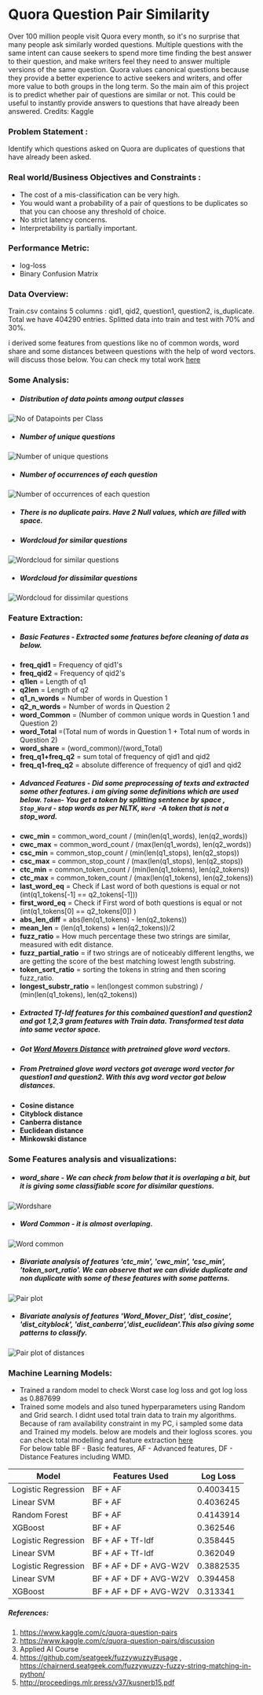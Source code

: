 # Quora Question Pair Similarity

Over 100 million people visit Quora every month, so it's no surprise that many people ask similarly worded questions. Multiple questions with the same intent can cause seekers to spend more time finding the best answer to their question, and make writers feel they need to answer multiple versions of the same question. Quora values canonical questions because they provide a better experience to active seekers and writers, and offer more value to both groups in the long term. So the main aim of this project is to predict whether pair of questions are similar or not. This could be useful to instantly provide answers to questions that have already been answered.
Credits: Kaggle
### Problem Statement :
Identify which questions asked on Quora are duplicates of questions that have already been asked.

### Real world/Business Objectives and Constraints :
- The cost of a mis-classification can be very high.
- You would want a probability of a pair of questions to be duplicates so that you can choose any threshold of choice.
- No strict latency concerns.
- Interpretability is partially important.

### Performance Metric:
- log-loss 
- Binary Confusion Matrix

### Data Overview:
Train.csv contains 5 columns : qid1, qid2, question1, question2, is_duplicate. Total we have 404290 entries. Splitted data into train and test with 70% and 30%.

i derived some features from questions like no of common words, word share and some distances between questions with the help of word vectors. will discuss those below. You can check my total work [here](https://github.com/rohantaori/Quora-Question-Pair-Similarity/blob/master/Quora%20Question%20pair%20similarity.ipynb)
### Some Analysis:
- ##### Distribution of data points among output classes  
![No of Datapoints per Class](https://github.com/rohantaori/Quora-Question-Pair-Similarity/blob/master/Images/output_30_1.png "No of Datapoints per Class") 
- ##### Number of unique questions
![Number of unique questions](https://github.com/rohantaori/Quora-Question-Pair-Similarity/blob/master/Images/output_35_0.png "Number of unique questions") 
- ##### Number of occurrences of each question
![Number of occurrences of each question](https://github.com/rohantaori/Quora-Question-Pair-Similarity/blob/master/Images/output_39_1.png "Number of occurrences of each question")
- ##### There is no duplicate pairs. Have 2 Null values, which are filled with space.
- ##### Wordcloud for similar questions
![Wordcloud for similar questions](https://github.com/rohantaori/Quora-Question-Pair-Similarity/blob/master/Images/output_71_1.png "Wordcloud for similar questions")
- ##### Wordcloud for dissimilar questions
![Wordcloud for dissimilar questions](https://github.com/rohantaori/Quora-Question-Pair-Similarity/blob/master/Images/output_73_1.png "Wordcloud for similar questions")
### Feature Extraction:
- ##### Basic Features - Extracted some features before cleaning of data as below.
- <b>freq_qid1</b> = Frequency of qid1's
- <b>freq_qid2</b> = Frequency of qid2's
- <b>q1len</b> = Length of q1
- <b>q2len</b> = Length of q2
- <b>q1_n_words</b> = Number of words in Question 1
- <b>q2_n_words</b> = Number of words in Question 2
- <b>word_Common</b> = (Number of common unique words in Question 1 and Question 2)
- <b>word_Total</b> =(Total num of words in Question 1 + Total num of words in Question 2)
- <b>word_share</b> = (word_common)/(word_Total)
- <b>freq_q1+freq_q2</b> = sum total of frequency of qid1 and qid2
- <b>freq_q1-freq_q2</b> = absolute difference of frequency of qid1 and qid2
- ##### Advanced Features - Did some preprocessing of texts and extracted some other features. i am giving some definitions which are used below. `Token`- You get a token by splitting sentence by space  ,  `Stop_Word` - stop words as per NLTK, `Word `-A token that is not a stop_word.
- <b>cwc_min</b> = common_word_count / (min(len(q1_words), len(q2_words)) 
- <b>cwc_max</b> = common_word_count / (max(len(q1_words), len(q2_words)) 
- <b>csc_min</b> = common_stop_count / (min(len(q1_stops), len(q2_stops)) 
- <b>csc_max</b> = common_stop_count / (max(len(q1_stops), len(q2_stops)) 
- <b>ctc_min</b> = common_token_count / (min(len(q1_tokens), len(q2_tokens)) 
- <b>ctc_max</b> = common_token_count / (max(len(q1_tokens), len(q2_tokens)) 
- <b>last_word_eq</b> = Check if Last word of both questions is equal or not (int(q1_tokens[-1] == q2_tokens[-1]))
- <b>first_word_eq</b> = Check if First word of both questions is equal or not (int(q1_tokens[0] == q2_tokens[0]) )
- <b>abs_len_diff</b> = abs(len(q1_tokens) - len(q2_tokens))
- <b>mean_len</b> = (len(q1_tokens) + len(q2_tokens))/2
- <b>fuzz_ratio</b> = How much percentage these two strings are similar, measured with edit distance.
- <b>fuzz_partial_ratio</b> = if two strings are of noticeably different lengths, we are getting the score of the best matching lowest length substring.
- <b>token_sort_ratio</b> = sorting the tokens in string and then scoring fuzz_ratio.
- <b>longest_substr_ratio</b> = len(longest common substring) / (min(len(q1_tokens), len(q2_tokens))
- ##### Extracted Tf-Idf features for this combained question1 and question2 and got 1,2,3 gram features with Train data. Transformed test data into same vector space. 
- ##### Got [Word Movers Distance](http://proceedings.mlr.press/v37/kusnerb15.pdf) with pretrained glove word vectors. 
- ##### From Pretrained glove word vectors got average word vector for question1 and question2. With this avg word vector got below distances. 
- <b>Cosine distance</b>
- <b>Cityblock distance</b>
- <b>Canberra distance</b>
- <b>Euclidean distance</b>
- <b>Minkowski distance</b>
### Some Features analysis and visualizations:
- ##### word_share - We can check from below that it is overlaping a bit, but it is giving some classifiable score for disimilar questions.
![Wordshare](https://github.com/rohantaori/Quora-Question-Pair-Similarity/blob/master/Images/output_51_0.png "Wordshare")
- ##### Word Common - it is almost overlaping.
![Word common](https://github.com/rohantaori/Quora-Question-Pair-Similarity/blob/master/Images/output_54_0.png "Word common")
- ##### Bivariate analysis of features 'ctc_min', 'cwc_min', 'csc_min', 'token_sort_ratio'. We can observe that we can divide duplicate and non duplicate with some of these features with some patterns. 
![Pair plot](https://github.com/rohantaori/Quora-Question-Pair-Similarity/blob/master/Images/output_75_0.png "Pair plot")
- ##### Bivariate analysis of features 'Word_Mover_Dist', 'dist_cosine', 'dist_cityblock', 'dist_canberra','dist_euclidean'.This also giving some patterns to classify.
![Pair plot of distances](https://github.com/rohantaori/Quora-Question-Pair-Similarity/blob/master/Images/output_213_0.png "Pair plot of distances")
### Machine Learning Models:
- Trained a random model to check Worst case log loss and got log loss as 0.887699
- Trained some models and also tuned hyperparameters using Random and Grid search. I didnt used total train data to train my algorithms. Because of ram availability constraint in my PC, i sampled some data and Trained my models. below are models and their logloss scores. you can check total modelling and feature extraction [here](https://github.com/rohantaori/Quora-Question-Pair-Similarity/blob/master/Quora%20Question%20pair%20similarity.ipynb)  
For below table BF - Basic features, AF - Advanced features, DF - Distance Features including WMD.

| Model         | Features Used | Log Loss |
| ------------- | ------------- | ------------- |
| Logistic Regression  | BF + AF  | 0.4003415  |
| Linear SVM           | BF + AF  | 0.4036245  |
| Random Forest  | BF + AF  | 0.4143914  |
| XGBoost  | BF + AF  | 0.362546  |
| Logistic Regression  | BF + AF + Tf-Idf  | 0.358445  |
| Linear SVM  | BF + AF + Tf-Idf  | 0.362049  |
| Logistic Regression  | BF + AF + DF + AVG-W2V  | 0.3882535  |
| Linear SVM  |  BF + AF + DF + AVG-W2V  | 0.394458  |
| XGBoost  | BF + AF + DF + AVG-W2V  | 0.313341  |

##### References:
1. https://www.kaggle.com/c/quora-question-pairs 
2. https://www.kaggle.com/c/quora-question-pairs/discussion
3. Applied AI Course
4. https://github.com/seatgeek/fuzzywuzzy#usage , https://chairnerd.seatgeek.com/fuzzywuzzy-fuzzy-string-matching-in-python/
5. http://proceedings.mlr.press/v37/kusnerb15.pdf

